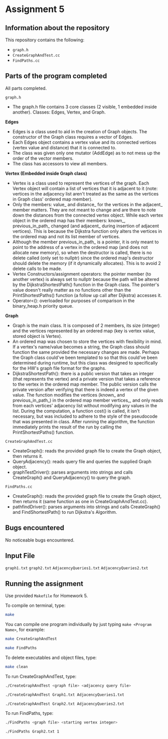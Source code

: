 # Assignment 5

## Information about the repository

This repository contains the following:
- `graph.h`
- `CreateGraphAndTest.cc`
- `FindPaths.cc`

## Parts of the program completed

All parts completed.

`graph.h`
- The graph.h file contains 3 core classes (2 visible, 1 embedded inside another).
Classes: Edges, Vertex, and Graph.

**Edges**

- Edges is a class used to aid in the creation of Graph objects. The constructor of the Graph class requires a vector of Edges.
- Each Edges object contains a vertex value and its connected vertices (vertex value and distance) that it is connected to.
- The class was given only one mutator (AddEdge) as to not mess up the order of the vector members.
- The class has accessors to view all members.

**Vertex (Embedded inside Graph class)**

- Vertex is a class used to represent the vertices of the graph. Each Vertex object will contain a list of vertices that it is adjacent to it (note: vertices in the adjacency list aren't treated as the same as the vertices in Graph class' ordered map member). 
- Only the members: value_ and distance_ for the vertices in the adjacent_ member matters. They are not meant to change and are there to note down the distances from the connected vertex object. While each vertex object in the ordered map has their members: known_, previous_in_path_ changed (and adjacent_ during insertion of adjacent vertices). This is because the Dijkstra function only alters the vertices in the ordered map and not its list member of vertices.
- Although the member previous_in_path_ is a pointer, it is only meant to point to the address of a vertex in the ordered map (and does not allocate new memory), so when the destructor is called, there is no delete called (only set to nullptr) since the ordered map's destructor should delete the memory (if it dynamically allocates). This is to avoid 2 delete calls to be made.
- Vertex Constructors/assignment operators: the pointer member (to another vertex) is always set to nullptr because the path will be altered by the DijkstraShortestPath() function in the Graph class. The pointer's value doesn't really matter as no functions other than the PrintShortestPaths() function (a follow up call after Dijkstra) accesses it.
- Operator<(): overloaded for purposes of comparison in the binary_heap.h priority queue.

**Graph**

- Graph is the main class. It is composed of 2 members, its size (integer) and the vertices represented by an ordered map (key is vertex value, stored object is Vertex).
- An ordered map was chosen to store the vertices with flexibility in mind. If a vertex's name/value becomes a string, the Graph class should function the same provided the necessary changes are made. Perhaps the Graph class could've been templated to so that this could've been determined during runtime, but this class was designed to specifically for the HW's graph file format for the graphs.
- DijkstraShortestPath(): there is a public version that takes an integer (that represents the vertex) and a private version that takes a reference to the vertex in the ordered map member. The public version calls the private version after verifying that there is indeed a vertex of the given value. The function modifies the vertices (known_ and previous_in_path_) in the ordered map member vertices_, and only reads from each vertices' adjacency list without modifying any values in the list. During the computation, a function cost() is called, it isn't necessary, but was included to adhere to the style of the pseudocode that was presented in class. After running the algorithm, the function immediately prints the result of the run by calling the PrintShortestPaths() function.

`CreateGraphAndTest.cc`
- CreateGraph(): reads the provided graph file to create the Graph object, then returns it.
- QueryAdjacency(): reads query file and queries the supplied Graph object.
- graphTestDriver(): parses arguments into strings and calls CreateGraph() and QueryAdjacency() to query the graph.


`FindPaths.cc`
- CreateGraph(): reads the provided graph file to create the Graph object, then returns it (same function as one in CreateGraphAndTest.cc).
- pathfindDriver(): parses arguments into strings and calls CreateGraph() and FindShortestPath() to run Dijkstra's Algorithm.

## Bugs encountered

No noticeable bugs encountered.

## Input File

`graph1.txt`
`graph2.txt`
`AdjacencyQueries1.txt`
`AdjacencyQueries2.txt`

## Running the assignment

Use provided `Makefile` for Homework 5.

To compile on terminal, type:

```bash
make
```

You can compile one program individually by just typing `make <Program Name>`, for example:

```bash
make CreateGraphAndTest
```

```bash
make FindPaths
```

To delete executables and object files, type:

```bash
make clean
```

To run CreateGraphAndTest, type:

```bash
./CreateGraphAndTest <graph file> <adjacency query file>
```

```bash
./CreateGraphAndTest Graph1.txt AdjacencyQueries1.txt
```

```bash
./CreateGraphAndTest Graph2.txt AdjacencyQueries2.txt
```

To run FindPaths, type:

```bash
./FindPaths <graph file> <starting vertex integer>
```

```bash
./FindPaths Graph2.txt 1
```
